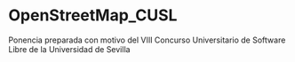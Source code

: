 OpenStreetMap_CUSL
==================

Ponencia preparada con motivo del VIII Concurso Universitario de Software Libre de la Universidad de Sevilla
